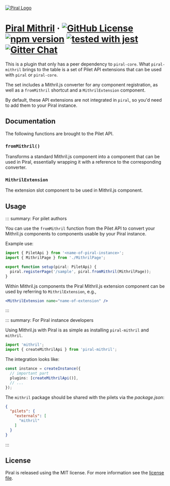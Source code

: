 [![Piral Logo](https://github.com/smapiot/piral/raw/master/docs/assets/logo.png)](https://piral.io)

# [Piral Mithril](https://piral.io) &middot; [![GitHub License](https://img.shields.io/badge/license-MIT-blue.svg)](https://github.com/smapiot/piral/blob/master/LICENSE) [![npm version](https://img.shields.io/npm/v/piral-mithril.svg?style=flat)](https://www.npmjs.com/package/piral-mithril) [![tested with jest](https://img.shields.io/badge/tested_with-jest-99424f.svg)](https://jestjs.io) [![Gitter Chat](https://badges.gitter.im/gitterHQ/gitter.png)](https://gitter.im/piral-io/community)

This is a plugin that only has a peer dependency to `piral-core`. What `piral-mithril` brings to the table is a set of Pilet API extensions that can be used with `piral` or `piral-core`.

The set includes a Mithril.js converter for any component registration, as well as a `fromMithril` shortcut and a `MithrilExtension` component.

By default, these API extensions are not integrated in `piral`, so you'd need to add them to your Piral instance.

## Documentation

The following functions are brought to the Pilet API.

### `fromMithril()`

Transforms a standard Mithril.js component into a component that can be used in Piral, essentially wrapping it with a reference to the corresponding converter.

### `MithrilExtension`

The extension slot component to be used in Mithril.js component.

## Usage

::: summary: For pilet authors

You can use the `fromMithril` function from the Pilet API to convert your Mithril.js components to components usable by your Piral instance.

Example use:

```ts
import { PiletApi } from '<name-of-piral-instance>';
import { MithrilPage } from './MithrilPage';

export function setup(piral: PiletApi) {
  piral.registerPage('/sample', piral.fromMithril(MithrilPage));
}
```

Within Mithril.js components the Piral Mithril.js extension component can be used by referring to `MithrilExtension`, e.g.,

```jsx
<MithrilExtension name="name-of-extension" />
```

:::

::: summary: For Piral instance developers

Using Mithril.js with Piral is as simple as installing `piral-mithril` and `mithril`.

```ts
import 'mithril';
import { createMithrilApi } from 'piral-mithril';
```

The integration looks like:

```ts
const instance = createInstance({
  // important part
  plugins: [createMithrilApi()],
  // ...
});
```

The `mithril` package should be shared with the pilets via the *package.json*:

```json
{
  "pilets": {
    "externals": [
      "mithril"
    ]
  }
}
```

:::

## License

Piral is released using the MIT license. For more information see the [license file](./LICENSE).
